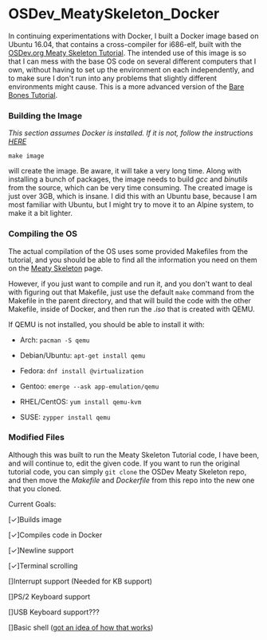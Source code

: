 # OSDev_MeatySkeleton_Docker

In continuing experimentations with Docker, I built a  Docker image based on Ubuntu 16.04, that
contains a cross-compiler for i686-elf, built with the [OSDev.org Meaty Skeleton Tutorial](http://wiki.osdev.org/Meaty_Skeleton).
The intended use of this image is so that I can mess with the base OS code on several different computers that I own,
without having to set up the environment on each independently, and to make sure I don't run into any problems that slightly
different environments might cause. This is a more advanced version of the 
[Bare Bones Tutorial](https://github.com/zachbrennan/OSDev_BareBones_Docker).

### Building the Image

*This section assumes Docker is installed. If it is not, follow
the instructions 
[HERE](https://docs.docker.com/engine/installation/)*

```
make image
```
will create the image. Be aware, it will take a very long time. Along with installing a bunch of packages, the image needs
to build *gcc* and *binutils* from the source, which can be very time consuming. The created image is just over 3GB,
which is insane. I did this with an Ubuntu base, because I am most familiar with Ubuntu, but I might try to move it 
to an Alpine system, to make it a bit lighter.

### Compiling the OS

The actual compilation of the OS uses some provided Makefiles from the tutorial, and you should be able to find
all the information you need on them on the [Meaty Skeleton](http://wiki.osdev.org/Meaty_Skeleton) page.

However, if you just want to compile and run it, and you don't want to deal with figuring out that Makefile, just use
the default ```make``` command from the Makefile in the parent directory, and that will build the code with the other
Makefile, inside of Docker, and then run the *.iso* that is created with QEMU.

If QEMU is not installed, you should be able to install it with:

* Arch: ```pacman -S qemu```

* Debian/Ubuntu: ```apt-get install qemu```

* Fedora: ```dnf install @virtualization```

* Gentoo: ```emerge --ask app-emulation/qemu```

* RHEL/CentOS: ```yum install qemu-kvm```

* SUSE: ```zypper install qemu```

### Modified Files

Although this was built to run the Meaty Skeleton Tutorial code, I have been, and will
continue to, edit the given code. If you want to run the original tutorial code,
you can simply ```git clone``` the OSDev Meaty Skeleton repo, and then move the *Makefile* and *Dockerfile*
from this repo into the new one that you cloned.

Current Goals:

[✓]Builds image

[✓]Compiles code in Docker

[✓]Newline support

[✓]Terminal scrolling

[]Interrupt support (Needed for KB support)

[]PS/2 Keyboard support

[]USB Keyboard support???

[]Basic shell ([got an idea of how that works](https://github.com/zachbrennan/shell))
